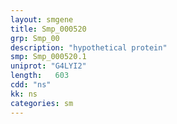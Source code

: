 ```yaml
---
layout: smgene
title: Smp_000520
grp: Smp_00
description: "hypothetical protein"
smp: Smp_000520.1
uniprot: "G4LYI2"
length:   603
cdd: "ns"
kk: ns
categories: sm
---
```

